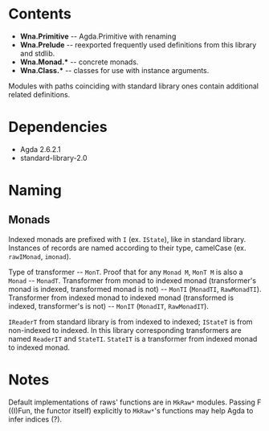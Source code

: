 # Contents

* **Wna.Primitive** -- Agda.Primitive with renaming 
* **Wna.Prelude** -- reexported frequently used definitions from this library and stdlib.
* **Wna.Monad.\*** -- concrete monads.
* **Wna.Class.\*** -- classes for use with instance arguments.

Modules with paths coinciding with standard library ones contain additional related definitions.

# Dependencies

* Agda 2.6.2.1
* standard-library-2.0

# Naming

## Monads

Indexed monads are prefixed with ```I``` (ex. ```IState```), like in standard library.
Instances of records are named according to their type, camelCase (ex. ```rawIMonad```, ```imonad```).

Type of transformer -- ```MonT```.
Proof that for any ```Monad M```, ```MonT M``` is also a ```Monad``` -- ```MonadT```.
Transformer from monad to indexed monad (transformer's monad is indexed, transformed monad is not) -- ```MonTI``` (```MonadTI```, ```RawMonadTI```).
Transformer from indexed monad to indexed monad (transformed is indexed, transformer's is not) -- ```MonIT``` (```MonadIT```, ```RawMonadIT```).

```IReaderT``` from standard library is from indexed to indexed; ```IStateT``` is from non-indexed to indexed.
In this library corresponding transformers are named ```ReaderIT``` and ```StateTI```.
```StateIT``` is a transformer from indexed monad to indexed monad.

# Notes

Default implementations of raws' functions are in ```MkRaw*``` modules.
Passing F ((I)Fun, the functor itself) explicitly to ```MkRaw*```'s functions may help Agda to infer indices (?).
